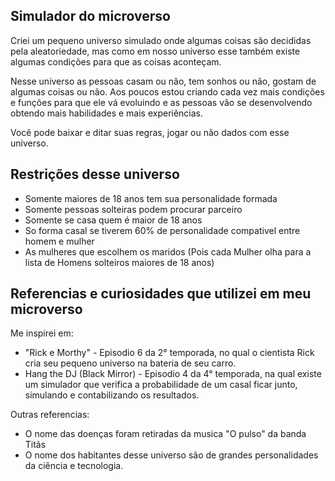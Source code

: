## Simulador do microverso

Criei um pequeno universo simulado onde algumas coisas são decididas pela
aleatoriedade, mas como em nosso universo esse também existe algumas condições para que as coisas aconteçam.

Nesse universo as pessoas casam ou não, tem sonhos ou não, gostam de algumas coisas ou não. Aos poucos
estou criando cada vez mais condições e funções para que ele vá evoluindo e as pessoas vão se desenvolvendo obtendo mais habilidades e mais experiências.

Você pode baixar e ditar suas regras, jogar ou não dados com esse universo.

## Restrições desse universo

- Somente maiores de 18 anos tem sua personalidade formada
- Somente pessoas solteiras podem procurar parceiro
- Somente se casa quem é maior de 18 anos
- So forma casal se tiverem 60% de personalidade compativel entre homem e mulher
- As mulheres que escolhem os maridos (Pois cada Mulher olha para a lista de Homens solteiros maiores de 18 anos)



##  Referencias e curiosidades que utilizei em meu microverso
Me inspirei em:
 - "Rick e Morthy" -  Episodio 6 da 2° temporada, no qual o cientista Rick cria seu pequeno universo na bateria de seu carro.
 - Hang the DJ (Black Mirror) - Episodio 4 da 4° temporada, na qual existe um simulador que verifica a probabilidade de um casal ficar junto, simulando e contabilizando os resultados.

Outras referencias: 
- O nome das doenças foram retiradas da musica "O pulso" da banda Titãs
- O nome dos habitantes desse universo são de grandes personalidades da ciência e tecnologia.
